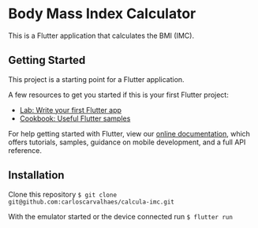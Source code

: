 # Body Mass Index Calculator

This is a Flutter application that calculates the BMI (IMC).

## Getting Started

This project is a starting point for a Flutter application.

A few resources to get you started if this is your first Flutter project:

- [Lab: Write your first Flutter app](https://flutter.dev/docs/get-started/codelab)
- [Cookbook: Useful Flutter samples](https://flutter.dev/docs/cookbook)

For help getting started with Flutter, view our
[online documentation](https://flutter.dev/docs), which offers tutorials,
samples, guidance on mobile development, and a full API reference.

## Installation

Clone this repository
```$ git clone git@github.com:carloscarvalhaes/calcula-imc.git```

With the emulator started or the device connected run
```$ flutter run```